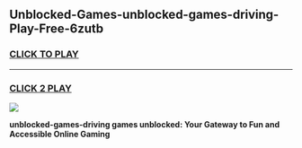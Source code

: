 
## Unblocked-Games-unblocked-games-driving-Play-Free-6zutb
<h3>
<a href="https://premium76.site?title=unblocked-games-driving&ref=22A">CLICK TO PLAY</a></h3>
<hr>

<h3>
<a href="https://premium76.site?title=unblocked-games-driving&ref=22A">CLICK 2 PLAY</a>
  
</h3>

<a href="https://premium76.site?title=unblocked-games-driving&ref=22A"><img src="https://clearcache.store/games.png"></a>


**unblocked-games-driving games unblocked: Your Gateway to Fun and Accessible Online Gaming**
